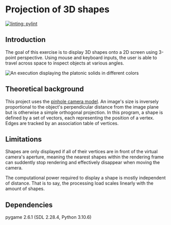 # Projection of 3D shapes
[![linting: pylint](https://img.shields.io/badge/linting-pylint-yellowgreen)](https://github.com/pylint-dev/pylint)
## Introduction
The goal of this exercise is to display 3D shapes onto a 2D screen using 3-point perspective. Using mouse and keyboard inputs, the user is able to travel across space to inspect objects at various angles.

![An execution displaying the platonic solids in different colors](/assets/execution.gif)
## Theoretical background
This project uses the [pinhole camera model](https://en.m.wikipedia.org/wiki/Pinhole_camera_model). An image's size is inversely proportional to the object's perpendicular distance from the image plane but is otherwise a simple orthogonal projection. In this program, a shape is defined by a set of vectors, each representing the position of a vertex. Edges are tracked by an association table of vertices.
## Limitations
Shapes are only displayed if all of their vertices are in front of the virtual camera's aperture, meaning the nearest shapes within the rendering frame can suddently stop rendering and effectively disappear when moving the camera.

The computational power required to display a shape is mostly independent of distance. That is to say, the processing load scales linearly with the amount of shapes.
## Dependencies
pygame 2.6.1 (SDL 2.28.4, Python 3.10.6)
